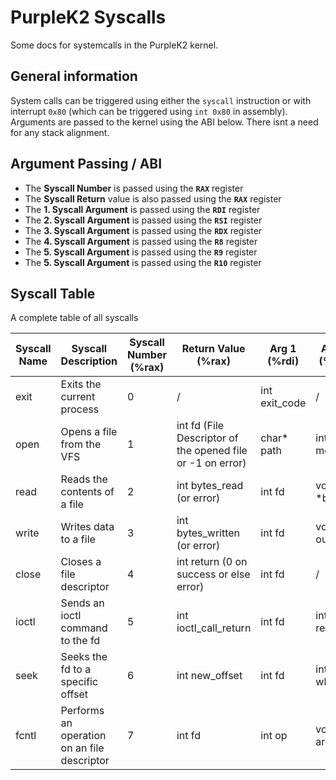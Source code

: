 # PurpleK2 Syscalls
Some docs for systemcalls in the PurpleK2 kernel.

## General information

System calls can be triggered using either the `syscall` instruction or with interrupt `0x80` (which can be triggered using `int 0x80` in assembly). Arguments are passed to the kernel using the ABI below. There isnt a need for any stack alignment.

## Argument Passing / ABI
- The **Syscall Number** is passed using the **`RAX`** register
- The **Syscall Return** value is also passed using the **`RAX`** register
- The **1. Syscall Argument** is passed using the **`RDI`** register
- The **2. Syscall Argument** is passed using the **`RSI`** register
- The **3. Syscall Argument** is passed using the **`RDX`** register
- The **4. Syscall Argument** is passed using the **`R8`** register
- The **5. Syscall Argument** is passed using the **`R9`** register
- The **5. Syscall Argument** is passed using the **`R10`** register

## Syscall Table
A complete table of all syscalls

| Syscall Name | Syscall Description | Syscall Number (%rax) | Return Value (%rax)  | Arg 1 (%rdi)  | Arg 2 (%rsi) | Arg 3 (%rdx) | Arg 4 (%r8) | Arg 5 (%r9) | Arg 6 (%r10) |
|--------------|---------------------------|-----------------------|----------------------|---------------|--------------|--------------|-------------|-------------|--------------|
| exit | Exits the current process | 0 | / | int exit_code | / | / | / | / | / |
| open | Opens a file from the VFS | 1 | int fd (File Descriptor of the opened file or -1 on error) | char* path | int mode | / | / | / | / |
| read | Reads the contents of a file | 2 | int bytes_read (or error) | int fd | void *buffer | int size | / | / | / |
| write | Writes data to a file | 3 | int bytes_written (or error) | int fd | void* out | int size | / | / | / |
| close | Closes a file descriptor | 4 | int return (0 on success or else error) | int fd | / | / | / | / | / | 
| ioctl | Sends an ioctl command to the fd | 5 | int ioctl_call_return | int fd | int request | void *arg | / | / | / |
| seek | Seeks the fd to a specific offset | 6 | int new_offset | int fd | int whence | int offset | / | / | / |
| fcntl | Performs an operation on an file descriptor | 7 | int fd | int op | void* arg | / | / | / |